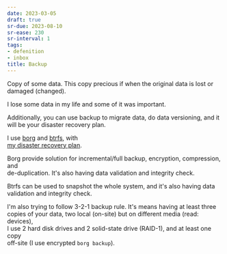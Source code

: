 ```yaml
---
date: 2023-03-05
draft: true
sr-due: 2023-08-10
sr-ease: 230
sr-interval: 1
tags:
- defenition
- inbox
title: Backup
---
```

   
Copy of some data. This copy precious if when the original data is lost or   
damaged (changed).   
   
I lose some data in my life and some of it was important.   
   
Additionally, you can use backup to migrate data, do data versioning, and it   
will be your disaster recovery plan.   
   
I use [borg](./borg.md) and [btrfs](./btrfs.md), with   
[my disaster recovery plan](./my%20backup%20plan.md).   
   
Borg provide solution for incremental/full backup, encryption, compression, and   
de-duplication. It's also having data validation and integrity check.   
   
Btrfs can be used to snapshot the whole system, and it's also having data   
validation and integrity check.   
   
I'm also trying to follow 3-2-1 backup rule. It's means having at least three   
copies of your data, two local (on-site) but on different media (read: devices),   
I use 2 hard disk drives and 2 solid-state drive (RAID-1), and at least one copy   
off-site (I use encrypted `borg backup`).